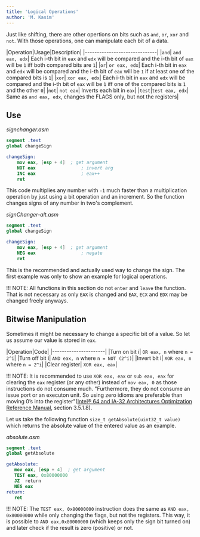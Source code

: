 ```yaml
---
title: 'Logical Operations'
author: 'M. Kasim'
---
```


Just like shifting, there are other opertions on bits such as `and`, `or`, `xor` and `not`. With those operations, one can manipulate each bit of a data. 

|Operation|Usage|Description|
|------------------------------|
|`and`| `and eax, edx`| Each i-th bit in `eax` and `edx` will be compared and the i-th bit of `eax` will be `1` iff both compared bits are `1`|
|`or`| `or eax, edx`| Each i-th bit in `eax` and `edx` will be compared and the i-th bit of `eax` will be `1` if at least one of the compared bits is `1`|
|`xor`| `xor eax, edx`| Each i-th bit in `eax` and `edx` will be compared and the i-th bit of `eax` will be `1` iff one of the compared bits is `1` and the other `0`|
|`not`| `not eax`| Inverts each bit in `eax`|
|`test`|`test eax, edx`| Same as `and eax, edx`, changes the FLAGS only, but not the registers|

## Use
_signchanger.asm_
```nasm
segment .text
global changeSign

changeSign:
	mov eax, [esp + 4]	; get argument
    NOT eax					; invert arg
	INC eax					; eax++
    ret
```

This code multiplies any number with `-1` much faster than a multiplication operation by just using a bit operation and an increment. So the function changes signs of any number in two's complement.

_signChanger-alt.asm_
```nasm
segment .text
global changeSign

changeSign:
	mov eax, [esp + 4]	; get argument
    NEG eax					; negate
    ret
```
This is the recommended and actually used way to change the sign. The first example was only to show an example for logical operations.

!!! NOTE: All functions in this section do not `enter` and `leave` the function. That is not necessary as only `EAX` is changed and `EAX`, `ECX` and `EDX` may be changed freely anyways.

## Bitwise Manipulation
Sometimes it might be necessary to change a specific bit of a value. So let us assume our value is stored in `eax`.

|Operation|Code|
|----------------------|
|Turn on bit i| `OR eax, n` where `n = 2^i`|
|Turn off bit i| `AND eax, n` where `n = NOT (2^i)`|
|Invert bit i| `XOR eax, n` where `n = 2^i`|
|Clear register| `XOR eax, eax`|

 !!! NOTE: It is recommended to use `XOR eax, eax` or `sub eax, eax` for clearing the `eax` register (or any other) instead of `mov eax, 0` as those instructions do not consume much. "Furthermore, they do not consume an issue port or an executon unit. So using zero idioms are preferable than moving 0’s into the register"([Intel® 64 and IA-32 Architectures Optimization Reference Manual](https://www.intel.com/content/dam/www/public/us/en/documents/manuals/64-ia-32-architectures-optimization-manual.pdf), section 3.5.1.8).
 
 
 Let us take the following function `size_t getAbsolute(uint32_t value)` which returns the absolute value of the entered value as an example.
 
 _absolute.asm_
 ```nasm
segment .text
global getAbsolute

getAbsolute:
	mov eax, [esp + 4]	; get argument
    TEST eax, 0x80000000
    JZ	return
    NEG	eax
return:
    ret
```

!!! NOTE: The `TEST eax, 0x80000000` instruction does the same as `AND eax, 0x80000000` while only changing the flags, but not the registers. This way, it is possible to `AND eax,0x80000000` (which keeps only the sign bit turned on) and later check if the result is zero (positive) or not.

